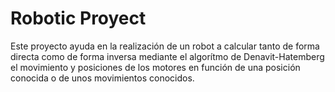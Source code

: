 # Robotic Proyect
Este proyecto ayuda en la realización de un robot a calcular tanto de forma directa como de forma inversa mediante el algorítmo de Denavit-Hatemberg el movimiento y posiciones de los motores en función de una posición conocida o de unos movimientos conocidos. 
